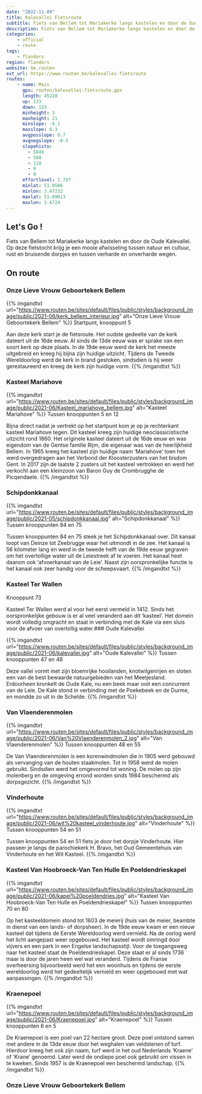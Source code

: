 ```yaml
---
date: "2022-11-09"
title: Kalevallei Fietsroute
subtitle: Fiets van Bellem tot Mariakerke langs kastelen en door de Oude Kalevallei
description: Fiets van Bellem tot Mariakerke langs kastelen en door de Oude Kalevallei
categories:
    - official
    - route
tags:
    - flanders
region: flanders
website: be.routen
ext_url: https://www.routen.be/kalevallei-fietsroute
routes:
    - name: Main
      gpx: routen/kalevallei-fietsroute.gpx
      length: 45228
      up: 133
      down: 133
      minheight: 3
      maxheight: 21
      minslope: -6.1
      maxslope: 6.3
      avgposslope: 0.7
      avgnegslope: -0.5
      slopehisto:
        - 5849
        - 588
        - 110
        - 0
        - 0
      effortlevel: 1.707
      minlat: 51.0506
      minlon: 3.47232
      maxlat: 51.09013
      maxlon: 3.6724
---
```


## Let's Go ! 

Fiets van Bellem tot Mariakerke langs kastelen en door de Oude Kalevallei. Op deze fietstocht krijg je een mooie afwisseling tussen natuur en cultuur, rust en bruisende dorpjes en tussen verharde en onverharde wegen.

## On route

### Onze Lieve Vrouw Geboortekerk Bellem

{{% imgandtxt url="https://www.routen.be/sites/default/files/public/styles/background_image/public/2021-06/kerk_bellem_interieur.jpg" alt="Onze Lieve Vrouw Geboortekerk Bellem" %}}
Startpunt, knooppunt 5

Aan deze kerk start je de fietsroute. Het oudste gedeelte van de kerk dateert uit de 16de eeuw. Al sinds de 13de eeuw was er sprake van een soort kerk op deze plaats. In de 19de eeuw werd de kerk het meeste uitgebreid en kreeg hij bijna zijn huidige uitzicht. Tijdens de Tweede Wereldoorlog werd de kerk in brand gestoken, sindsdien is hij weer gerestaureerd en kreeg de kerk zijn huidige vorm.
{{% /imgandtxt %}}

### Kasteel Mariahove

{{% imgandtxt url="https://www.routen.be/sites/default/files/public/styles/background_image/public/2021-06/Kasteel_mariahove_bellem.jpg" alt="Kasteel Mariahove" %}}
Tussen knooppunten 5 en 12

Bijna direct nadat je vertrekt op het startpunt kom je op je rechterkant kasteel Mariahove tegen. Dit kasteel kreeg zijn huidige neoclassicistische uitzicht rond 1860. Het originele kasteel dateert uit de 16de eeuw en was eigendom van de Gentse familie Rijm, die eigenaar was van de heerlijkheid Bellem. In 1965 kreeg het kasteel zijn huidige naam ‘Mariahove’ toen het werd overgedragen aan het Verbond der Kloosterzusters van het bisdom Gent. In 2017 zijn de laatste 2 zusters uit het kasteel vertrokken en werd het verkocht aan een kleinzoon van Baron Guy de Crombrugghe de Picqendaele.
{{% /imgandtxt %}}

### Schipdonkkanaal

{{% imgandtxt url="https://www.routen.be/sites/default/files/public/styles/background_image/public/2021-05/schipdonkkanaal.jpg" alt="Schipdonkkanaal" %}}
Tussen knooppunten 84 en 75

Tussen knooppunten 84 en 75 steek je het Schipdonkkanaal over. Dit kanaal loopt van Deinze tot Zeebrugge waar het uitmondt in de zee. Het kanaal is 56 kilometer lang en werd in de tweede helft van de 19de eeuw gegraven om het overtollige water uit de Leiestreek af te voeren. Het kanaal heet daarom ook ‘afvoerkanaal van de Leie’. Naast zijn oorspronkelijke functie is het kanaal ook zeer handig voor de scheepsvaart.
{{% /imgandtxt %}}

### Kasteel Ter Wallen

Knooppunt 73

Kasteel Ter Wallen werd al voor het eerst vermeld in 1412. Sinds het oorspronkelijke gebouw is er al veel veranderd aan dit ‘kasteel’. Het domein wordt volledig omgracht en staat in verbinding met de Kale via een sluis voor de afvoer van overtollig water.### Oude Kalevallei

{{% imgandtxt url="https://www.routen.be/sites/default/files/public/styles/background_image/public/2021-06/kalevallei.jpg" alt="Oude Kalevallei" %}}
Tussen knooppunten 47 en 48

Deze vallei vormt met zijn bloemrijke hooilanden, knotwilgenrijen en sloten een van de best bewaarde natuurgebieden van het Meetjesland. Erdoorheen kronkelt de Oude Kale, nu een beek maar ooit een concurrent van de Leie. De Kale stond in verbinding met de Poekebeek en de Durme, en mondde zo uit in de Schelde.
{{% /imgandtxt %}}

### Van Vlaenderenmolen

{{% imgandtxt url="https://www.routen.be/sites/default/files/public/styles/background_image/public/2021-06/Van%20Vlaenderenmolen_2.jpg" alt="Van Vlaenderenmolen" %}}
Tussen knooppunten 48 en 55

De Van Vlaenderenmolen is een korenwindmolen die in 1905 werd gebouwd als vervanging van de houten staakmolen. Tot in 1958 werd de molen gebruikt. Sindsdien werd het omgevormd tot woning. De molen op zijn molenberg en de omgeving errond worden sinds 1984 beschermd als dorpsgezicht.
{{% /imgandtxt %}}

### Vinderhoute

{{% imgandtxt url="https://www.routen.be/sites/default/files/public/styles/background_image/public/2021-06/wit%20kasteel_vinderhoute.jpg" alt="Vinderhoute" %}}
Tussen knooppunten 54 en 51

Tussen knooppunten 54 en 51 fiets je door het dorpje Vinderhoute. Hier passeer je langs de parochiekerk H. Bravo, het Oud Gemeentehuis van Vinderhoute en het Wit Kasteel.
{{% /imgandtxt %}}

### Kasteel Van Hoobroeck-Van Ten Hulle En Poeldendrieskapel

{{% imgandtxt url="https://www.routen.be/sites/default/files/public/styles/background_image/public/2021-06/kapel%20poeldendries.jpg" alt="Kasteel Van Hoobroeck-Van Ten Hulle en Poeldendrieskapel" %}}
Tussen knooppunten 70 en 80

Op het kasteeldomein stond tot 1603 de meierij (huis van de meier, beambte in dienst van een lands- of dorpsheer). In de 19de eeuw kwam er een nieuw kasteel dat tijdens de Eerste Wereldoorlog werd vernield. Na de oorlog werd het licht aangepast weer opgebouwd. Het kasteel wordt omringd door vijvers en een park in een Engelse landschapsstijl. Voor de toegangsweg naar het kasteel staat de Poeldendrieskapel. Deze staat er al sinds 1736 maar is door de jaren heen wel wat veranderd. Tijdens de Franse overheersing bijvoorbeeld werd het een woonhuis en tijdens de eerste wereldoorlog werd het gedeeltelijk vernield en weer opgebouwd met wat aanpassingen.
{{% /imgandtxt %}}

### Kraenepoel

{{% imgandtxt url="https://www.routen.be/sites/default/files/public/styles/background_image/public/2021-06/Kraenepoel.jpg" alt="Kraenepoel" %}}
Tussen knooppunten 6 en 5

De Kraenepoel is een poel van 22 hectare groot. Deze poel ontstond samen met andere in de 13de eeuw door het weghalen van veldstenen of turf. Hierdoor kreeg het ook zijn naam, turf werd in het oud Nederlands ‘Kraene’ of ‘Krane’ genoemd. Later werd de ondiepe poel ook gebruikt om vissen in te kweken. Sinds 1957 is de Kraenepoel een beschermd landschap.
{{% /imgandtxt %}}

### Onze Lieve Vrouw Geboortekerk Bellem



